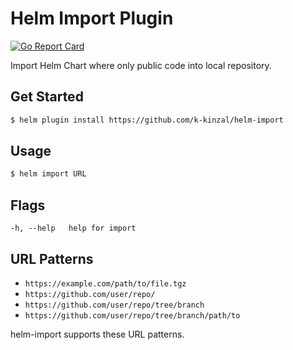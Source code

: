 # Helm Import Plugin
[![Go Report Card](https://goreportcard.com/badge/github.com/k-kinzal/helm-import)](https://goreportcard.com/report/github.com/k-kinzal/helm-import)

Import Helm Chart where only public code into local repository.

## Get Started

```bash
$ helm plugin install https://github.com/k-kinzal/helm-import
```

## Usage

```bash
$ helm import URL
```

## Flags

```
-h, --help   help for import
```

## URL Patterns

* `https://example.com/path/to/file.tgz`
* `https://github.com/user/repo/`
* `https://github.com/user/repo/tree/branch`
* `https://github.com/user/repo/tree/branch/path/to`

helm-import supports these URL patterns.
